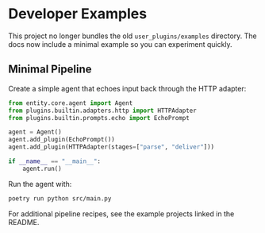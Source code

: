 # Developer Examples

This project no longer bundles the old `user_plugins/examples` directory. The docs now include a minimal example so you can experiment quickly.

## Minimal Pipeline

Create a simple agent that echoes input back through the HTTP adapter:

```python
from entity.core.agent import Agent
from plugins.builtin.adapters.http import HTTPAdapter
from plugins.builtin.prompts.echo import EchoPrompt

agent = Agent()
agent.add_plugin(EchoPrompt())
agent.add_plugin(HTTPAdapter(stages=["parse", "deliver"]))

if __name__ == "__main__":
    agent.run()
```

Run the agent with:

```bash
poetry run python src/main.py
```

For additional pipeline recipes, see the example projects linked in the README.

